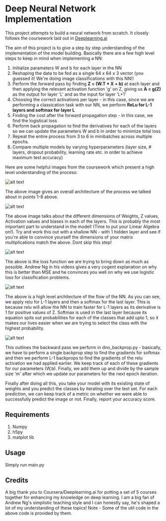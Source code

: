 # Deep Neural Network Implementation

This project attempts to build a neural network from scratch. It closely follows the coursework laid out in <a href="https://www.deeplearning.ai/">Deeplearning.ai</a>

The aim of this project is to give a step by step understanding of the implementation of the model building. 
Basically there are a few high level steps to keep in mind when implementing a NN:

1. Initialize parameters W and b for each layer in the NN
2. Reshaping the data to be fed as a single 64 x 64 x 3 vector (you guessed it! We're doing image classifications with this NN!)
3. Perform the forward pass by finding **Z = (W.T * X + b)** at each layer and then applying the relevant activation function 'g' on Z, giving us **A = g(Z)** as the output for layer 'L' and as the input for layer 'L+1'
4. Choosing the correct activations per layer - in this case, since we are performing a classication task with our NN, we perform **ReLu for L-1 layers and softmax for layer L**
5. Finding the cost after the forward propagation step - in this case, we find the logistical loss
6. Perform back propagation to find the derivatives for each of the layers so we can update the parameters W and b in order to minimize total loss
7. Repeat the entire process from 3 to 6 in minibatches across multiple epochs. 
8. Compare multiple models by varying hyperparameters (layer size, # layers, dropout probability, learning rate etc. in order to achieve maximum test accuracy)

Here are some helpful images from the coursework which present a high level understanding of the process:

![alt text](https://github.com/aus2101/DNN/blob/master/images/1.png)

The above image gives an overall architecture of the process we talked about in points 1-8 above.


![alt text](https://github.com/aus2101/DNN/blob/master/images/2.png)

The above image talks about the different dimensions of Weights, Z values, Activation values and biases in each of the layers. This is probably the most important part to understand in the model! (Time to put your Linear Algebra on!). Try and work this out with a shallow NN - with 1 hidden layer and see if you're able to convince yourself the dimensions of your matrix multiplications match the above. Dont skip this step!

![alt text](https://github.com/aus2101/DNN/blob/master/images/4.png)

The above is the loss function we are trying to bring down as much as possible. Andrew Ng in his videos gives a very cogent explanation on why this is better than MSE and he convinces you well on why we use logistic loss for classification problems.

![alt text](https://github.com/aus2101/DNN/blob/master/images/5.png)

The above is a high level architecture of the flow of the NN. As you can see, we apply relu for L-1 layers and then a softmax for the last layer. This is because relu will allow the NN to train faster for L-1 layers as its derivative is 1 for positive values of Z. Softmax is used in the last layer because its equation spits out probabilities for each of the classes that add upto 1, so it makes our lives easier when we are trying to select the class with the highest probability.

![alt text](https://github.com/aus2101/DNN/blob/master/images/6.png)

This outlines the backward pass we perform in dnn_backprop.py - basically, we have to perform a single backprop step to find the gradients for softmax and then we perform L-1 backprops to find the gradients of the relu activation we had applied earlier. We keep track of each of these gradients for our parameters (W,b). Finally, we add them up and divide by the sample size 'm' after which we update our parameters for the next epoch iteration.

Finally after doing all this, you take your model with its existing state of weights and you predict the classes by iterating over the test set. For each prediction, we can keep track of a metric on whether we were able to successfully predict the image or not. Finally, report your accuracy score.

## Requirements
1. Numpy
2. h5py
3. matplot lib

## Usage
Simply run main.py

## Credits
A big thank you to Coursera/Deeplearning.ai for putting a set of 5 courses together for enhancing my knowledge on deep learning. I am a big fan of Andrew Ng's simplistic teaching style and I can honestly say, he's shaped a lot of my understanding of these topics! 
Note - Some of the util code in the above code is provided by them.
